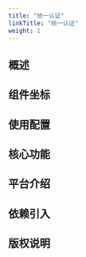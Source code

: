 ```yaml
---
title: "统一认证"
linkTitle: "统一认证"
weight: 1
---
```


## 概述



## 组件坐标

## 使用配置

## 核心功能

## 平台介绍

## 依赖引入

## 版权说明